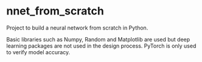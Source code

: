 # nnet_from_scratch

Project to build a neural network from scratch in Python.

Basic libraries such as Numpy, Random and Matplotlib are used but deep learning packages are not used in the design process. PyTorch is only used to verify model accuracy.

